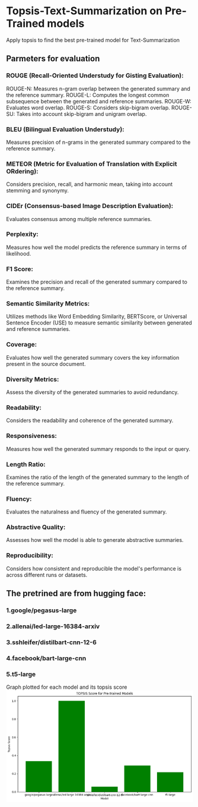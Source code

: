 # Topsis-Text-Summarization on Pre-Trained models
Apply topsis to find the best pre-trained model for Text-Summarization

## Parmeters for evaluation
### ROUGE (Recall-Oriented Understudy for Gisting Evaluation):
ROUGE-N: Measures n-gram overlap between the generated summary and the reference summary.
ROUGE-L: Computes the longest common subsequence between the generated and reference summaries.
ROUGE-W: Evaluates word overlap.
ROUGE-S: Considers skip-bigram overlap.
ROUGE-SU: Takes into account skip-bigram and unigram overlap.

### BLEU (Bilingual Evaluation Understudy):
Measures precision of n-grams in the generated summary compared to the reference summary.

### METEOR (Metric for Evaluation of Translation with Explicit ORdering):
Considers precision, recall, and harmonic mean, taking into account stemming and synonymy.

### CIDEr (Consensus-based Image Description Evaluation):
Evaluates consensus among multiple reference summaries.

### Perplexity:
Measures how well the model predicts the reference summary in terms of likelihood.

### F1 Score:
Examines the precision and recall of the generated summary compared to the reference summary.

### Semantic Similarity Metrics:
Utilizes methods like Word Embedding Similarity, BERTScore, or Universal Sentence Encoder (USE) to measure semantic similarity between generated and reference summaries.

### Coverage:
Evaluates how well the generated summary covers the key information present in the source document.

### Diversity Metrics:
Assess the diversity of the generated summaries to avoid redundancy.

### Readability:
Considers the readability and coherence of the generated summary.

### Responsiveness:
Measures how well the generated summary responds to the input or query.

### Length Ratio:
Examines the ratio of the length of the generated summary to the length of the reference summary.

### Fluency:
Evaluates the naturalness and fluency of the generated summary.

### Abstractive Quality:
Assesses how well the model is able to generate abstractive summaries.

### Reproducibility:
Considers how consistent and reproducible the model's performance is across different runs or datasets.

## The pretrined are from hugging face:
### 1.google/pegasus-large
### 2.allenai/led-large-16384-arxiv
### 3.sshleifer/distilbart-cnn-12-6
### 4.facebook/bart-large-cnn
### 5.t5-large

Graph plotted for each model and its topsis score <img width="877" alt="Topsis_Graph" src="https://github.com/ArshiyaSethi13/Topsis-Text-Summarization/blob/main/graph.png">


